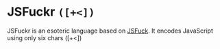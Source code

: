 # JSFuckr `([+<])`

JSFuckr is an esoteric language based on [JSFuck](http://jsfuck.com). It encodes JavaScript using only six chars ([+<])
